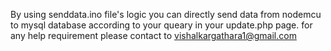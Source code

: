 By using senddata.ino file's logic you can directly send data from nodemcu to mysql database according to your queary in your update.php page.
for any help requirement please contact to vishalkargathara1@gmail.com
